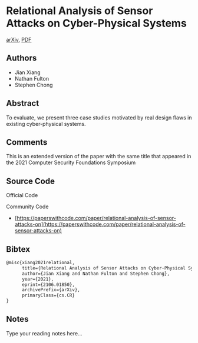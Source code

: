
# Relational Analysis of Sensor Attacks on Cyber-Physical Systems

[arXiv](https://arxiv.org/abs/2106.01850), [PDF](https://arxiv.org/pdf/2106.01850.pdf)

## Authors

- Jian Xiang
- Nathan Fulton
- Stephen Chong

## Abstract

To evaluate, we present three case studies motivated by real design flaws in existing cyber-physical systems.

## Comments

This is an extended version of the paper with the same title that appeared in the 2021 Computer Security Foundations Symposium

## Source Code

Official Code



Community Code

- [https://paperswithcode.com/paper/relational-analysis-of-sensor-attacks-on](https://paperswithcode.com/paper/relational-analysis-of-sensor-attacks-on)

## Bibtex

```tex
@misc{xiang2021relational,
      title={Relational Analysis of Sensor Attacks on Cyber-Physical Systems}, 
      author={Jian Xiang and Nathan Fulton and Stephen Chong},
      year={2021},
      eprint={2106.01850},
      archivePrefix={arXiv},
      primaryClass={cs.CR}
}
```

## Notes

Type your reading notes here...


